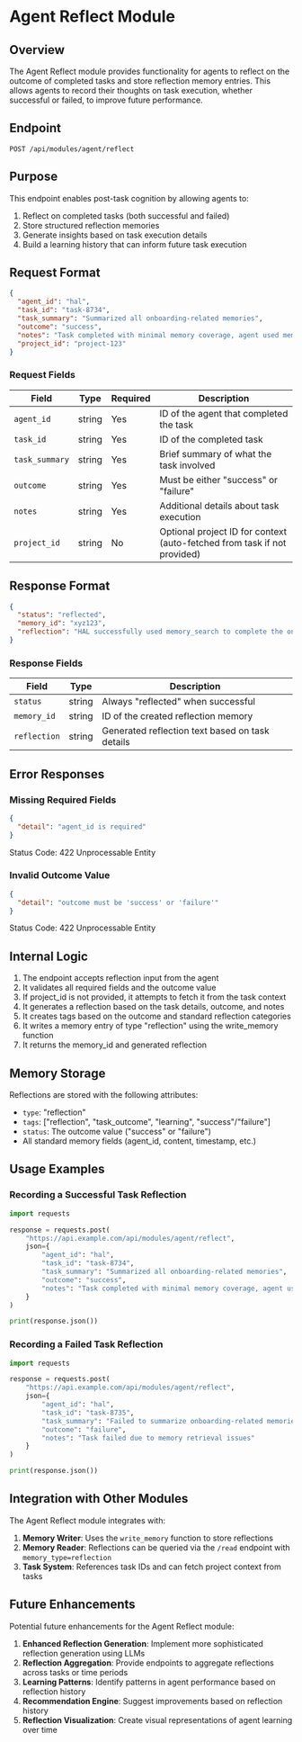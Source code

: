 # Agent Reflect Module

## Overview

The Agent Reflect module provides functionality for agents to reflect on the outcome of completed tasks and store reflection memory entries. This allows agents to record their thoughts on task execution, whether successful or failed, to improve future performance.

## Endpoint

```
POST /api/modules/agent/reflect
```

## Purpose

This endpoint enables post-task cognition by allowing agents to:
1. Reflect on completed tasks (both successful and failed)
2. Store structured reflection memories
3. Generate insights based on task execution details
4. Build a learning history that can inform future task execution

## Request Format

```json
{
  "agent_id": "hal",
  "task_id": "task-8734",
  "task_summary": "Summarized all onboarding-related memories",
  "outcome": "success",
  "notes": "Task completed with minimal memory coverage, agent used memory_search and summarization",
  "project_id": "project-123"
}
```

### Request Fields

| Field | Type | Required | Description |
|-------|------|----------|-------------|
| `agent_id` | string | Yes | ID of the agent that completed the task |
| `task_id` | string | Yes | ID of the completed task |
| `task_summary` | string | Yes | Brief summary of what the task involved |
| `outcome` | string | Yes | Must be either "success" or "failure" |
| `notes` | string | Yes | Additional details about task execution |
| `project_id` | string | No | Optional project ID for context (auto-fetched from task if not provided) |

## Response Format

```json
{
  "status": "reflected",
  "memory_id": "xyz123",
  "reflection": "HAL successfully used memory_search to complete the onboarding summary task, suggesting stronger summarization confidence moving forward."
}
```

### Response Fields

| Field | Type | Description |
|-------|------|-------------|
| `status` | string | Always "reflected" when successful |
| `memory_id` | string | ID of the created reflection memory |
| `reflection` | string | Generated reflection text based on task details |

## Error Responses

### Missing Required Fields

```json
{
  "detail": "agent_id is required"
}
```

Status Code: 422 Unprocessable Entity

### Invalid Outcome Value

```json
{
  "detail": "outcome must be 'success' or 'failure'"
}
```

Status Code: 422 Unprocessable Entity

## Internal Logic

1. The endpoint accepts reflection input from the agent
2. It validates all required fields and the outcome value
3. If project_id is not provided, it attempts to fetch it from the task context
4. It generates a reflection based on the task details, outcome, and notes
5. It creates tags based on the outcome and standard reflection categories
6. It writes a memory entry of type "reflection" using the write_memory function
7. It returns the memory_id and generated reflection

## Memory Storage

Reflections are stored with the following attributes:
- `type`: "reflection"
- `tags`: ["reflection", "task_outcome", "learning", "success"/"failure"]
- `status`: The outcome value ("success" or "failure")
- All standard memory fields (agent_id, content, timestamp, etc.)

## Usage Examples

### Recording a Successful Task Reflection

```python
import requests

response = requests.post(
    "https://api.example.com/api/modules/agent/reflect",
    json={
        "agent_id": "hal",
        "task_id": "task-8734",
        "task_summary": "Summarized all onboarding-related memories",
        "outcome": "success",
        "notes": "Task completed with minimal memory coverage, agent used memory_search and summarization"
    }
)

print(response.json())
```

### Recording a Failed Task Reflection

```python
import requests

response = requests.post(
    "https://api.example.com/api/modules/agent/reflect",
    json={
        "agent_id": "hal",
        "task_id": "task-8735",
        "task_summary": "Failed to summarize onboarding-related memories",
        "outcome": "failure",
        "notes": "Task failed due to memory retrieval issues"
    }
)

print(response.json())
```

## Integration with Other Modules

The Agent Reflect module integrates with:

1. **Memory Writer**: Uses the `write_memory` function to store reflections
2. **Memory Reader**: Reflections can be queried via the `/read` endpoint with `memory_type=reflection`
3. **Task System**: References task IDs and can fetch project context from tasks

## Future Enhancements

Potential future enhancements for the Agent Reflect module:

1. **Enhanced Reflection Generation**: Implement more sophisticated reflection generation using LLMs
2. **Reflection Aggregation**: Provide endpoints to aggregate reflections across tasks or time periods
3. **Learning Patterns**: Identify patterns in agent performance based on reflection history
4. **Recommendation Engine**: Suggest improvements based on reflection history
5. **Reflection Visualization**: Create visual representations of agent learning over time
